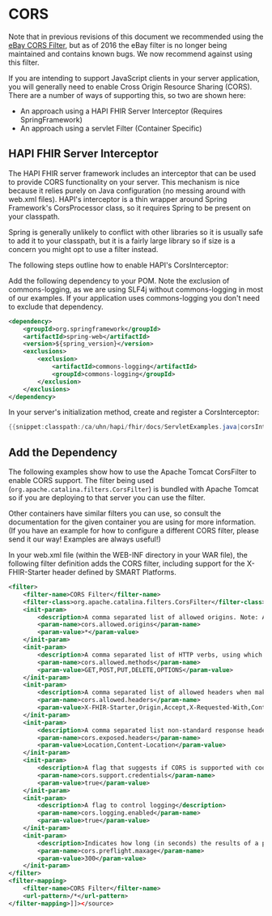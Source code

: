 # CORS

<p class="doc_info_bubble">
Note that in previous revisions of this document we recommended using the <a href="https://github.com/ebay/cors-filter">eBay CORS Filter</a>, but as of 2016 the eBay filter is no longer being maintained and contains known bugs. We now recommend against using this filter. 
</p>
			
If you are intending to support JavaScript clients in your server application, you will generally need to enable Cross Origin Resource Sharing (CORS). There are a number of ways of supporting this, so two are shown here: 

* An approach using a HAPI FHIR Server Interceptor (Requires SpringFramework)
* An approach using a servlet Filter (Container Specific)

## HAPI FHIR Server Interceptor

The HAPI FHIR server framework includes an interceptor that can be used to provide CORS functionality on your server. This mechanism is nice because it relies purely on Java configuration (no messing around with web.xml files). HAPI's interceptor is a thin wrapper around Spring Framework's CorsProcessor class, so it requires Spring to be present on your classpath.

Spring is generally unlikely to conflict with other libraries so it is usually safe to add it to your classpath, but it is a fairly large library so if size is a concern you might opt to use a filter instead.

The following steps outline how to enable HAPI's CorsInterceptor:

Add the following dependency to your POM. Note the exclusion of commons-logging, as we are using SLF4j without commons-logging in most of our examples. If your application uses commons-logging you don't need to exclude that dependency.

```xml
<dependency>
	<groupId>org.springframework</groupId>
	<artifactId>spring-web</artifactId>
	<version>${spring_version}</version>
	<exclusions>
		<exclusion>
			<artifactId>commons-logging</artifactId>
			<groupId>commons-logging</groupId>
		</exclusion>
	</exclusions>
</dependency>
```

In your server's initialization method, create and register a CorsInterceptor:

```java
{{snippet:classpath:/ca/uhn/hapi/fhir/docs/ServletExamples.java|corsInterceptor}}
``` 

## Add the Dependency

The following examples show how to use the Apache Tomcat CorsFilter to enable CORS support. The filter being used (`org.apache.catalina.filters.CorsFilter`) is bundled with Apache Tomcat so if you are deploying to that server you can use the filter.

Other containers have similar filters you can use, so consult the documentation for the given container you are using for more information. (If you have an example for how to configure a different CORS filter, please send it our way! Examples are always useful!)

In your web.xml file (within the WEB-INF directory in your WAR file), the following filter definition adds the CORS filter, including support for the X-FHIR-Starter header defined by SMART Platforms.

```xml
<filter>
	<filter-name>CORS Filter</filter-name>
	<filter-class>org.apache.catalina.filters.CorsFilter</filter-class>
	<init-param>
		<description>A comma separated list of allowed origins. Note: An '*' cannot be used for an allowed origin when using credentials.</description>
		<param-name>cors.allowed.origins</param-name>
		<param-value>*</param-value>
	</init-param>
	<init-param>
		<description>A comma separated list of HTTP verbs, using which a CORS request can be made.</description>
		<param-name>cors.allowed.methods</param-name>
		<param-value>GET,POST,PUT,DELETE,OPTIONS</param-value>
	</init-param>
	<init-param>
		<description>A comma separated list of allowed headers when making a non simple CORS request.</description>
		<param-name>cors.allowed.headers</param-name>
		<param-value>X-FHIR-Starter,Origin,Accept,X-Requested-With,Content-Type,Access-Control-Request-Method,Access-Control-Request-Headers,Authorization</param-value>
	</init-param>
	<init-param>
		<description>A comma separated list non-standard response headers that will be exposed to XHR2 object.</description>
		<param-name>cors.exposed.headers</param-name>
		<param-value>Location,Content-Location</param-value>
	</init-param>
	<init-param>
		<description>A flag that suggests if CORS is supported with cookies</description>
		<param-name>cors.support.credentials</param-name>
		<param-value>true</param-value>
	</init-param>
	<init-param>
		<description>A flag to control logging</description>
		<param-name>cors.logging.enabled</param-name>
		<param-value>true</param-value>
	</init-param>
	<init-param>
		<description>Indicates how long (in seconds) the results of a preflight request can be cached in a preflight result cache.</description>
		<param-name>cors.preflight.maxage</param-name>
		<param-value>300</param-value>
	</init-param>
</filter>
<filter-mapping>
	<filter-name>CORS Filter</filter-name>
	<url-pattern>/*</url-pattern>
</filter-mapping>]]></source>
```
